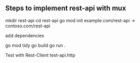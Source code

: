 ## Steps to implement rest-api with mux

mkdir rest-api
cd rest-api
go mod init example.com/rest-api   -> contoso.com/rest-api

add dependencies

go mod tidy
go build
go run .


Test with Rest-Client test-api.http
